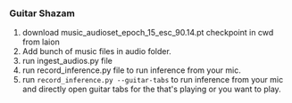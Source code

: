 ### Guitar Shazam

1. download music_audioset_epoch_15_esc_90.14.pt checkpoint in cwd from laion
2. Add bunch of music files in audio folder.
3. run ingest_audios.py file
4. run record_inference.py file to run inference from your mic.
5. run `record_inference.py --guitar-tabs` to run inference from your mic and directly open guitar tabs for the that's playing or you want to play.